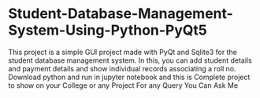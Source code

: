 # Student-Database-Management-System-Using-Python-PyQt5
This project is a simple GUI project made with PyQt and Sqlite3 for the student database management system. In this, you can add student details and payment details and show individual records associating a roll no.
Download python and run in jupyter notebook and this is Complete project to show on your College or any Project 
For any Query You Can Ask Me
